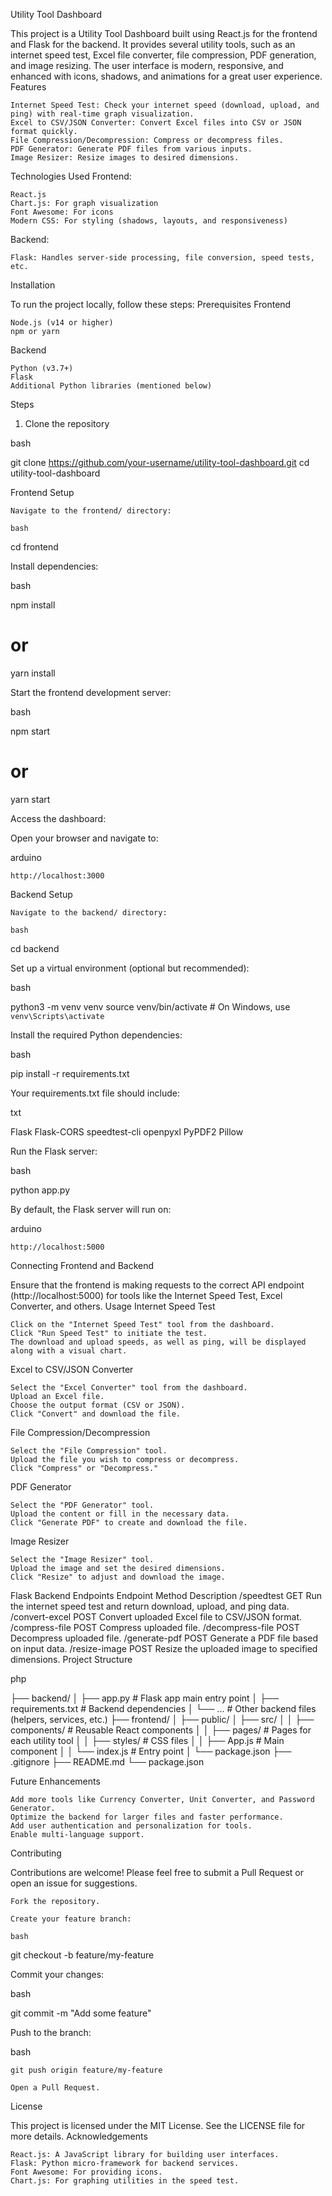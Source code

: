 Utility Tool Dashboard

This project is a Utility Tool Dashboard built using React.js for the frontend and Flask for the backend. It provides several utility tools, such as an internet speed test, Excel file converter, file compression, PDF generation, and image resizing. The user interface is modern, responsive, and enhanced with icons, shadows, and animations for a great user experience.
Features

    Internet Speed Test: Check your internet speed (download, upload, and ping) with real-time graph visualization.
    Excel to CSV/JSON Converter: Convert Excel files into CSV or JSON format quickly.
    File Compression/Decompression: Compress or decompress files.
    PDF Generator: Generate PDF files from various inputs.
    Image Resizer: Resize images to desired dimensions.

Technologies Used
Frontend:

    React.js
    Chart.js: For graph visualization
    Font Awesome: For icons
    Modern CSS: For styling (shadows, layouts, and responsiveness)

Backend:

    Flask: Handles server-side processing, file conversion, speed tests, etc.

Installation

To run the project locally, follow these steps:
Prerequisites
Frontend

    Node.js (v14 or higher)
    npm or yarn

Backend

    Python (v3.7+)
    Flask
    Additional Python libraries (mentioned below)

Steps
1. Clone the repository

bash

git clone https://github.com/your-username/utility-tool-dashboard.git
cd utility-tool-dashboard

Frontend Setup

    Navigate to the frontend/ directory:

    bash

cd frontend

Install dependencies:

bash

npm install
# or
yarn install

Start the frontend development server:

bash

npm start
# or
yarn start

Access the dashboard:

Open your browser and navigate to:

arduino

    http://localhost:3000

Backend Setup

    Navigate to the backend/ directory:

    bash

cd backend

Set up a virtual environment (optional but recommended):

bash

python3 -m venv venv
source venv/bin/activate  # On Windows, use `venv\Scripts\activate`

Install the required Python dependencies:

bash

pip install -r requirements.txt

Your requirements.txt file should include:

txt

Flask
Flask-CORS
speedtest-cli
openpyxl
PyPDF2
Pillow

Run the Flask server:

bash

python app.py

By default, the Flask server will run on:

arduino

    http://localhost:5000

Connecting Frontend and Backend

Ensure that the frontend is making requests to the correct API endpoint (http://localhost:5000) for tools like the Internet Speed Test, Excel Converter, and others.
Usage
Internet Speed Test

    Click on the "Internet Speed Test" tool from the dashboard.
    Click "Run Speed Test" to initiate the test.
    The download and upload speeds, as well as ping, will be displayed along with a visual chart.

Excel to CSV/JSON Converter

    Select the "Excel Converter" tool from the dashboard.
    Upload an Excel file.
    Choose the output format (CSV or JSON).
    Click "Convert" and download the file.

File Compression/Decompression

    Select the "File Compression" tool.
    Upload the file you wish to compress or decompress.
    Click "Compress" or "Decompress."

PDF Generator

    Select the "PDF Generator" tool.
    Upload the content or fill in the necessary data.
    Click "Generate PDF" to create and download the file.

Image Resizer

    Select the "Image Resizer" tool.
    Upload the image and set the desired dimensions.
    Click "Resize" to adjust and download the image.

Flask Backend Endpoints
Endpoint	Method	Description
/speedtest	GET	Run the internet speed test and return download, upload, and ping data.
/convert-excel	POST	Convert uploaded Excel file to CSV/JSON format.
/compress-file	POST	Compress uploaded file.
/decompress-file	POST	Decompress uploaded file.
/generate-pdf	POST	Generate a PDF file based on input data.
/resize-image	POST	Resize the uploaded image to specified dimensions.
Project Structure

php

├── backend/
│   ├── app.py                 # Flask app main entry point
│   ├── requirements.txt       # Backend dependencies
│   └── ...                    # Other backend files (helpers, services, etc.)
├── frontend/
│   ├── public/
│   ├── src/
│   │   ├── components/        # Reusable React components
│   │   ├── pages/             # Pages for each utility tool
│   │   ├── styles/            # CSS files
│   │   ├── App.js             # Main component
│   │   └── index.js           # Entry point
│   └── package.json
├── .gitignore
├── README.md
└── package.json

Future Enhancements

    Add more tools like Currency Converter, Unit Converter, and Password Generator.
    Optimize the backend for larger files and faster performance.
    Add user authentication and personalization for tools.
    Enable multi-language support.

Contributing

Contributions are welcome! Please feel free to submit a Pull Request or open an issue for suggestions.

    Fork the repository.

    Create your feature branch:

    bash

git checkout -b feature/my-feature

Commit your changes:

bash

git commit -m "Add some feature"

Push to the branch:

bash

    git push origin feature/my-feature

    Open a Pull Request.

License

This project is licensed under the MIT License. See the LICENSE file for more details.
Acknowledgements

    React.js: A JavaScript library for building user interfaces.
    Flask: Python micro-framework for backend services.
    Font Awesome: For providing icons.
    Chart.js: For graphing utilities in the speed test.
